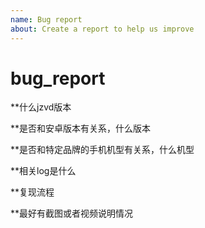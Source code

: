 ```yaml
---
name: Bug report
about: Create a report to help us improve
---
```


# bug\_report

\*\*什么jzvd版本

\*\*是否和安卓版本有关系，什么版本

\*\*是否和特定品牌的手机机型有关系，什么机型

\*\*相关log是什么

\*\*复现流程

\*\*最好有截图或者视频说明情况

